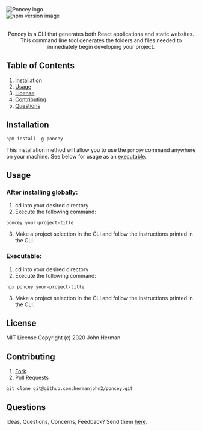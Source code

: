 <img src="https://lh3.googleusercontent.com/ET3aplOAqqvqpgNgZluQ71CnPN53CLnperwj3OLAaECEi6wWOJ5iYycT04oqg7Rf5_5oqedM7twHAu_VinAXlsgltV0hcZ3S7ybQT2AvBVX7UYJlXQqL1-vnMqsMDTUN12HadFlHjQ=s200-p-k" alt="Poncey logo." style="display: block;margin-left: auto;margin-right: auto;">

<img src="https://img.shields.io/npm/v/poncey" alt="npm version image" style="display: block;margin-left: auto;margin-right: auto;">
<br>
<p style="text-align: center;">Poncey is a CLI that generates both React applications and static websites. This command line tool generates the folders and files needed to immediately begin developing your project.</p>

## Table of Contents

1. [Installation](#installation)
2. [Usage](#usage)
3. [License](#license)
4. [Contributing](#contributing)
5. [Questions](#questions)

## Installation

```
npm install -g poncey
```

This installation method will allow you to use the `poncey` command anywhere on your machine. See below for usage as an [executable](###executable).

## Usage

### After installing globally:

1. cd into your desired directory
2. Execute the following command:

```
poncey your-project-title
```

3. Make a project selection in the CLI and follow the instructions printed in the CLI.

### Executable:

1. cd into your desired directory
2. Execute the following command:

```
npx poncey your-project-title
```

3. Make a project selection in the CLI and follow the instructions printed in the CLI.

## License

MIT License Copyright (c) 2020 John Herman

## Contributing

1. [Fork](https://github.com/hermanjohn2/poncey)
2. [Pull Requests](https://github.com/hermanjohn2/poncey/pulls)

```
git clone git@github.com:hermanjohn2/poncey.git
```

## Questions

Ideas, Questions, Concerns, Feedback? Send them [here](https://github.com/hermanjohn2/poncey/issues).
